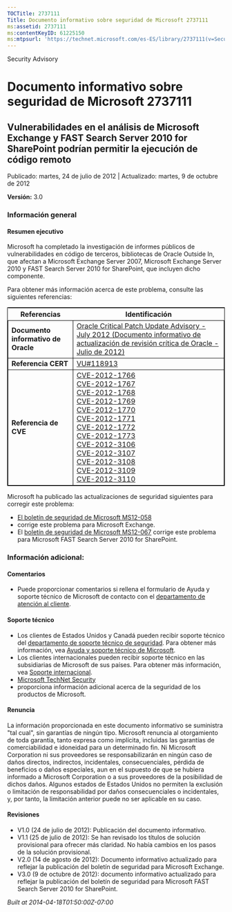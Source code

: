 ```yaml
---
TOCTitle: 2737111
Title: Documento informativo sobre seguridad de Microsoft 2737111
ms:assetid: 2737111
ms:contentKeyID: 61225150
ms:mtpsurl: 'https://technet.microsoft.com/es-ES/library/2737111(v=Security.10)'
---
```


Security Advisory

Documento informativo sobre seguridad de Microsoft 2737111
==========================================================

Vulnerabilidades en el análisis de Microsoft Exchange y FAST Search Server 2010 for SharePoint podrían permitir la ejecución de código remoto
---------------------------------------------------------------------------------------------------------------------------------------------

Publicado: martes, 24 de julio de 2012 | Actualizado: martes, 9 de octubre de 2012

**Versión:** 3.0

### Información general

#### Resumen ejecutivo

Microsoft ha completado la investigación de informes públicos de vulnerabilidades en código de terceros, bibliotecas de Oracle Outside In, que afectan a Microsoft Exchange Server 2007, Microsoft Exchange Server 2010 y FAST Search Server 2010 for SharePoint, que incluyen dicho componente.

Para obtener más información acerca de este problema, consulte las siguientes referencias:

 
<table style="border:1px solid black;">
<thead>
<tr class="header">
<th>Referencias</th>
<th>Identificación</th>
</tr>
</thead>
<tbody>
<tr class="odd">
<td style="border:1px solid black;"><strong>Documento informativo de Oracle</strong></td>
<td style="border:1px solid black;"><a href="http://www.oracle.com/technetwork/topics/security/cpujul2012-392727.html">Oracle Critical Patch Update Advisory - July 2012 (Documento informativo de actualización de revisión crítica de Oracle - Julio de 2012)</a></td>
</tr>
<tr class="even">
<td style="border:1px solid black;"><strong>Referencia CERT</strong></td>
<td style="border:1px solid black;"><a href="http://www.kb.cert.org/vuls/id/118913">VU#118913</a></td>
</tr>
<tr class="odd">
<td style="border:1px solid black;"><strong>Referencia de CVE</strong></td>
<td style="border:1px solid black;"><a href="http://www.cve.mitre.org/cgi-bin/cvename.cgi?name=cve-2012-1766">CVE-2012-1766</a><br />
<a href="http://www.cve.mitre.org/cgi-bin/cvename.cgi?name=cve-2012-1767">CVE-2012-1767</a><br />
<a href="http://www.cve.mitre.org/cgi-bin/cvename.cgi?name=cve-2012-1768">CVE-2012-1768</a><br />
<a href="http://www.cve.mitre.org/cgi-bin/cvename.cgi?name=cve-2012-1769">CVE-2012-1769</a><br />
<a href="http://www.cve.mitre.org/cgi-bin/cvename.cgi?name=cve-2012-1770">CVE-2012-1770</a><br />
<a href="http://www.cve.mitre.org/cgi-bin/cvename.cgi?name=cve-2012-1771">CVE-2012-1771</a><br />
<a href="http://www.cve.mitre.org/cgi-bin/cvename.cgi?name=cve-2012-1772">CVE-2012-1772</a><br />
<a href="http://www.cve.mitre.org/cgi-bin/cvename.cgi?name=cve-2012-1773">CVE-2012-1773</a><br />
<a href="http://www.cve.mitre.org/cgi-bin/cvename.cgi?name=cve-2012-3106">CVE-2012-3106</a><br />
<a href="http://www.cve.mitre.org/cgi-bin/cvename.cgi?name=cve-2012-3107">CVE-2012-3107</a><br />
<a href="http://www.cve.mitre.org/cgi-bin/cvename.cgi?name=cve-2012-3108">CVE-2012-3108</a><br />
<a href="http://www.cve.mitre.org/cgi-bin/cvename.cgi?name=cve-2012-3109">CVE-2012-3109</a><br />
<a href="http://www.cve.mitre.org/cgi-bin/cvename.cgi?name=cve-2012-3110">CVE-2012-3110</a></td>
</tr>
</tbody>
</table>
 

Microsoft ha publicado las actualizaciones de seguridad siguientes para corregir este problema:

-   [El boletín de seguridad de Microsoft MS12-058](http://technet.microsoft.com/es-es/security/bulletin/ms12-058)
-   corrige este problema para Microsoft Exchange.
-   El [boletín de seguridad de Microsoft MS12-067](http://technet.microsoft.com/es-es/security/bulletin/ms12-067) corrige este problema para Microsoft FAST Search Server 2010 for SharePoint.

### Información adicional:

#### Comentarios

-   Puede proporcionar comentarios si rellena el formulario de Ayuda y soporte técnico de Microsoft de contacto con el [departamento de atención al cliente](http://support.microsoft.com/kb/?scid=sw;en;1257&showpage=1&ws=technet&sd=tech).

#### Soporte técnico

-   Los clientes de Estados Unidos y Canadá pueden recibir soporte técnico del [departamento de soporte técnico de seguridad](http://go.microsoft.com/fwlink/?linkid=21131). Para obtener más información, vea [Ayuda y soporte técnico de Microsoft](http://support.microsoft.com/).
-   Los clientes internacionales pueden recibir soporte técnico en las subsidiarias de Microsoft de sus países. Para obtener más información, vea [Soporte internacional](http://go.microsoft.com/fwlink/?linkid=21155).
-   [Microsoft TechNet Security](http://technet.microsoft.com/es-es/security/default.aspx)
-   proporciona información adicional acerca de la seguridad de los productos de Microsoft.

#### Renuncia

La información proporcionada en este documento informativo se suministra "tal cual", sin garantías de ningún tipo. Microsoft renuncia al otorgamiento de toda garantía, tanto expresa como implícita, incluidas las garantías de comerciabilidad e idoneidad para un determinado fin. Ni Microsoft Corporation ni sus proveedores se responsabilizarán en ningún caso de daños directos, indirectos, incidentales, consecuenciales, pérdida de beneficios o daños especiales, aun en el supuesto de que se hubiera informado a Microsoft Corporation o a sus proveedores de la posibilidad de dichos daños. Algunos estados de Estados Unidos no permiten la exclusión o limitación de responsabilidad por daños consecuenciales o incidentales, y, por tanto, la limitación anterior puede no ser aplicable en su caso.

#### Revisiones

-   V1.0 (24 de julio de 2012): Publicación del documento informativo.
-   V1.1 (25 de julio de 2012): Se han revisado los títulos de solución provisional para ofrecer más claridad. No había cambios en los pasos de la solución provisional.
-   V2.0 (14 de agosto de 2012): Documento informativo actualizado para reflejar la publicación del boletín de seguridad para Microsoft Exchange.
-   V3.0 (9 de octubre de 2012): documento informativo actualizado para reflejar la publicación del boletín de seguridad para Microsoft FAST Search Server 2010 for SharePoint.

*Built at 2014-04-18T01:50:00Z-07:00*
